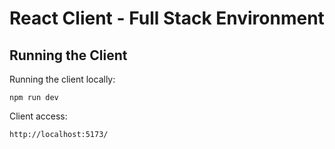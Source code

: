 # React Client - Full Stack Environment
## Running the Client

Running the client locally:
~~~
npm run dev
~~~

Client access:
~~~
http://localhost:5173/
~~~

